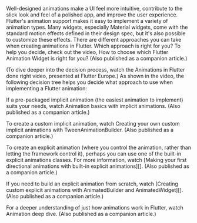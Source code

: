Well-designed animations make a UI feel more intuitive,
contribute to the slick look and feel of a polished app,
and improve the user experience.
Flutter's animation support makes it easy to implement a variety of
animation types. Many widgets, especially Material widgets,
come with the standard motion effects defined in their design spec,
but it's also possible to customize these effects.
There are different approaches you can take when creating
animations in Flutter. Which approach is right for you?
To help you decide, check out the video,
How to choose which Flutter Animation Widget is right for you?
(Also published as a companion article.)

(To dive deeper into the decision process,
watch the Animations in Flutter done right video,
presented at Flutter Europe.)
As shown in the video, the following
decision tree helps you decide what approach
to use when implementing a Flutter animation:

If a pre-packaged implicit animation (the easiest animation
to implement) suits your needs, watch
Animation basics with implicit animations.
(Also published as a companion article.)

To create a custom implicit animation, watch
Creating your own custom implicit animations with TweenAnimationBuilder.
(Also published as a companion article.)

To create an explicit animation (where you control the animation,
rather than letting the framework control it), perhaps
you can use one of the built-in explicit animations classes.
For more information, watch
[Making your first directional animations with
built-in explicit animations][].
(Also published as a companion article.)

If you need to build an explicit animation from scratch, watch
[Creating custom explicit animations with
AnimatedBuilder and AnimatedWidget][].
(Also published as a companion article.)

For a deeper understanding of just how animations work in Flutter, watch
Animation deep dive.
(Also published as a companion article.)
